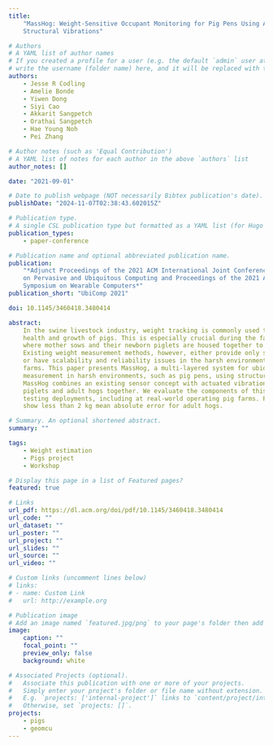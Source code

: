 ```yaml
---
title:
    "MassHog: Weight-Sensitive Occupant Monitoring for Pig Pens Using Actuated
    Structural Vibrations"

# Authors
# A YAML list of author names
# If you created a profile for a user (e.g. the default `admin` user at `content/authors/admin/`),
# write the username (folder name) here, and it will be replaced with their full name and linked to their profile.
authors:
    - Jesse R Codling
    - Amelie Bonde
    - Yiwen Dong
    - Siyi Cao
    - Akkarit Sangpetch
    - Orathai Sangpetch
    - Hae Young Noh
    - Pei Zhang

# Author notes (such as 'Equal Contribution')
# A YAML list of notes for each author in the above `authors` list
author_notes: []

date: "2021-09-01"

# Date to publish webpage (NOT necessarily Bibtex publication's date).
publishDate: "2024-11-07T02:38:43.602015Z"

# Publication type.
# A single CSL publication type but formatted as a YAML list (for Hugo requirements).
publication_types:
    - paper-conference

# Publication name and optional abbreviated publication name.
publication:
    "*Adjunct Proceedings of the 2021 ACM International Joint Conference
    on Pervasive and Ubiquitous Computing and Proceedings of the 2021 ACM International
    Symposium on Wearable Computers*"
publication_short: "UbiComp 2021"

doi: 10.1145/3460418.3480414

abstract:
    In the swine livestock industry, weight tracking is commonly used to track
    health and growth of pigs. This is especially crucial during the farrowing period,
    where mother sows and their newborn piglets are housed together to facilitate nursing.
    Existing weight measurement methods, however, either provide only sporadic snapshots
    or have scalability and reliability issues in the harsh environment of industrial
    farms. This paper presents MassHog, a multi-layered system for ubiquitous weight
    measurement in harsh environments, such as pig pens, using structural vibrations.
    MassHog combines an existing sensor concept with actuated vibrations to weigh both
    piglets and adult hogs together. We evaluate the components of this system through
    testing deployments, including at real-world operating pig farms. Preliminary results
    show less than 2 kg mean absolute error for adult hogs.

# Summary. An optional shortened abstract.
summary: ""

tags:
    - Weight estimation
    - Pigs project
    - Workshop

# Display this page in a list of Featured pages?
featured: true

# Links
url_pdf: https://dl.acm.org/doi/pdf/10.1145/3460418.3480414
url_code: ""
url_dataset: ""
url_poster: ""
url_project: ""
url_slides: ""
url_source: ""
url_video: ""

# Custom links (uncomment lines below)
# links:
# - name: Custom Link
#   url: http://example.org

# Publication image
# Add an image named `featured.jpg/png` to your page's folder then add a caption below.
image:
    caption: ""
    focal_point: ""
    preview_only: false
    background: white

# Associated Projects (optional).
#   Associate this publication with one or more of your projects.
#   Simply enter your project's folder or file name without extension.
#   E.g. `projects: ['internal-project']` links to `content/project/internal-project/index.md`.
#   Otherwise, set `projects: []`.
projects:
    - pigs
    - geomcu
---
```


